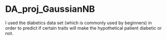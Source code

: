 # DA_proj_GaussianNB
I used the diabetics data set (which is commonly used by beginners) in order to predict if certain traits will make the hypothetical patient diabetic or not.
